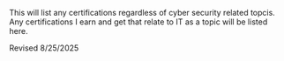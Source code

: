 This will list any certifications regardless of cyber security related topcis. Any certifications I earn and get that relate to IT as a topic will be listed here.

Revised 8/25/2025
